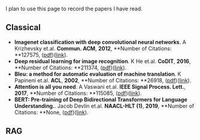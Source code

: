 I plan to use this page to record the papers I have read.

## Classical

 - **Imagenet classification with deep convolutional neural networks**. A Krizhevsky et.al. **Commun. ACM**, **2012**, **Number of Citations: **127575, ([pdf](.\Papers\Imagenet_classification_with_deep_convolutional_neural_networks.pdf))([link](https://proceedings.neurips.cc/paper/2012/hash/c399862d3b9d6b76c8436e924a68c45b-Abstract.html)).
 - **Deep residual learning for image recognition**. K He et.al. **CoDIT**, **2016**, **Number of Citations: **211374, ([pdf](.\Papers\Deep_residual_learning_for_image_recognition.pdf))([link](http://openaccess.thecvf.com/content_cvpr_2016/html/He_Deep_Residual_Learning_CVPR_2016_paper.html)).
 - **Bleu: a method for automatic evaluation of machine translation**. K Papineni et.al. **ACL**, **2002**, **Number of Citations: **26918, ([pdf](.\Papers\Bleu_a_method_for_automatic_evaluation_of_machine_translation.pdf))([link](https://aclanthology.org/P02-1040.pdf)).
 - **Attention is all you need**. A Vaswani et.al. **IEEE Signal Process. Lett.**, **2017**, **Number of Citations: **115085, ([pdf](.\Papers\Attention_is_all_you_need.pdf))([link](https://proceedings.neurips.cc/paper/7181-attention-is-all)).
 - **BERT: Pre-training of Deep Bidirectional Transformers for Language Understanding.**. Jacob Devlin et.al. **NAACL-HLT (1)**, **2019**, **Number of Citations: **None, ([pdf](./Papers//your_pdf_name.pdf))([link](https://doi.org/10.18653/v1/n19-1423)).


## RAG